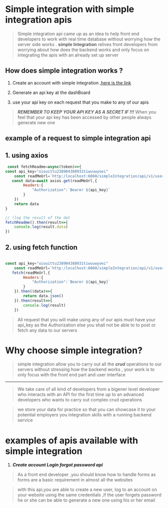 # Simple integration  with __simple integration__ apis

>Simple integration api  came up as an idea to help front end developers to work with real time database without worrying  how the server side works . __simple Integration__ relives front developers from worrying about how does the backend works and only focus on integrating the apis with an already set up server

## How does simple integration works ?

1. Create an account with simple integration ,[here is the link]("http://localhost:5173/home/con_access")

2. Generate an api key at the dashBoard


3. use your api key on each request that you make to any of our apis 
>***REMEMBER TO KEEP YOUR API KEY AS A SECRET IF !!!*** When you feel that your api key has been accessed by other people always generate  new one

## example of a request to simple integration api 
## 1. using axios
```javascript
 const fetchReadme=async(token)=>{
const api_key="oiouittu238904388931tiwuuwyoei"
    const readMeUrl=`http:/localhost:6060/simpleIntegration/api/v1/user_apiKey_generator`
   const data=await axios.get(readMeUrl,{
        Headers:{
            "Authorization":`Bearer ${api_key}`
        }
    })
    return data
}

// !log the result of the dat
fetchReadme().then(result=>{
    console.log(result.data)
})

```
## 2.  using fetch function

```javascript
 
const api_key="oiouittu238904388931tiwuuwyoei"
    const readMeUrl=`http:/localhost:6060/simpleIntegration/api/v1/user_apiKey_generator`
   fetch(readMeUrl,{
        Headers:{
            "Authorization":`Bearer ${api_key}`
        }
    }).then((data)=>{
        return data.json()
    }).then(result=>{
        console.log(result)
    })


```

>All request that you will make using any of our apis must have your api_key as the Authorization else you shall not be able to to post or fetch any data to our servers

# Why choose  __simple integration__?
>simple integration allow you to carry out all the ***crud*** operations to our servers  without stressing how the backend works , your work is to only focus with the front end part and user interface 
---
> We take care of all kind of developers  from a bigener level developer who interacts with  an API for the first time up to an  advanced developers who wants to  carry out complex crud operations

> we store your data  for practice so that you can showcase it to your  potential employers you integration skills  with a running backend service


# examples of apis available with simple integration 

1. ***Create account Login forgot password api***
>As a front end developer ,you should know how to handle forms as forms are a basic requirement in almost all the websites 

>with this api,you are able to create a new user, log to an account on your website using the same credentials ,if the user forgets password he or she can be able to generate a new one using his or her email


